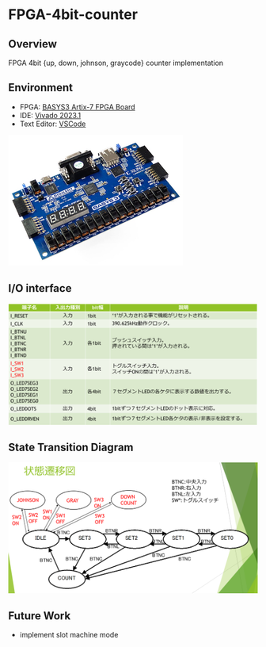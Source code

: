 # FPGA-4bit-counter

## Overview

FPGA 4bit {up, down,  johnson, graycode} counter implementation 

## Environment

- FPGA: [BASYS3 Artix-7 FPGA Board](https://digilent.com/reference/programmable-logic/basys-3/start)
- IDE: [Vivado 2023.1](https://japan.xilinx.com/support/download/index.html/content/xilinx/ja/downloadNav/vivado-design-tools/archive.html)
- Text Editor: [VSCode](https://code.visualstudio.com/)

<img src = "https://github.com/nk12U/FPGA-4bit-counter/blob/main/image/BASYS3.jpg" width="70%">

## I/O interface

<img src = "https://github.com/nk12U/FPGA-4bit-counter/blob/main/image/IO interface.png"> 

## State Transition Diagram

<img src = "https://github.com/nk12U/FPGA-4bit-counter/blob/main/image/state transition diagram.png"> 

## Future Work

- implement slot machine mode
